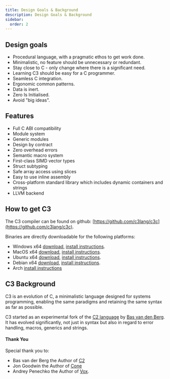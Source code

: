 ```yaml
---
title: Design Goals & Background
description: Design Goals & Background
sidebar:
  order: 2
---
```


## Design goals

- Procedural language, with a pragmatic ethos to get work done.
- Minimalistic, no feature should be unnecessary or redundant.
- Stay close to C - only change where there is a significant need.
- Learning C3 should be easy for a C programmer.
- Seamless C integration.
- Ergonomic common patterns.
- Data is inert.
- Zero Is Initialised.
- Avoid "big ideas".

## Features

- Full C ABI compatibility  
- Module system 
- Generic modules
- Design by contract
- Zero overhead errors
- Semantic macro system
- First-class SIMD vector types
- Struct subtyping
- Safe array access using slices
- Easy to use inline assembly
- Cross-platform standard library which includes dynamic containers and strings
- LLVM backend

## How to get C3
The C3 compiler can be found on github: [https://github.com/c3lang/c3c](https://github.com/c3lang/c3c).

Binaries are directly downloadable for the following platforms:

- Windows x64 [download](https://github.com/c3lang/c3c/releases/download/latest/c3-windows.zip), 
[install instructions](/install-c3/prebuilt-binaries/#installing-on-windows).
- MacOS x64 [download](https://github.com/c3lang/c3c/releases/download/latest/c3-macos.zip), 
[install instructions](/install-c3/prebuilt-binaries/#installing-on-mac-arm64).
- Ubuntu x64 [download](https://github.com/c3lang/c3c/releases/download/latest/c3-ubuntu-20.tar.gz), 
[install instructions](/install-c3/prebuilt-binaries/#installing-on-ubuntu).
- Debian x64 [download](https://github.com/c3lang/c3c/releases/download/latest/c3-linux.tar.gz), 
[install instructions](/install-c3/prebuilt-binaries/#installing-on-debian).
- Arch [install instructions](/install-c3/prebuilt-binaries/#installing-on-arch-linux)

## C3 Background

C3 is an evolution of C, a minimalistic language designed for systems 
programming, enabling the same paradigms and retaining the same syntax 
as far as possible.

C3 started as an experimental fork of the [C2 language](http://www.c2lang.org/) 
by [Bas van den Berg](https://github.com/bvdberg). 
It has evolved significantly, not just in syntax but also 
in regard to error handling, macros, generics and strings.

#### Thank You

Special thank you to: 
- Bas van der Berg the Author of [C2](http://www.c2lang.org)
- Jon Goodwin the Author of [Cone](http://cone.jondgoodwin.com)
- Andrey Penechko the Author of [Vox](https://github.com/MrSmith33/vox).

